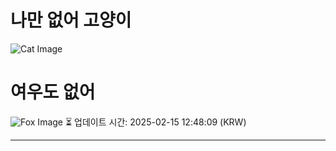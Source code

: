 
# 나만 없어 고양이

![Cat Image](https://cdn2.thecatapi.com/images/dst.jpg)

# 여우도 없어
![Fox Image](https://randomfox.ca/images/43.jpg)
⏳ 업데이트 시간: 2025-02-15 12:48:09 (KRW)

---
